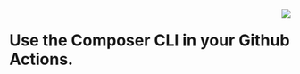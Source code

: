 <img src="https://avatars0.githubusercontent.com/u/54269877" style="float:right" />

# Use the Composer CLI in your Github Actions.
